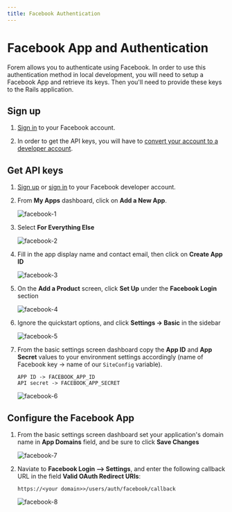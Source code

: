 ```yaml
---
title: Facebook Authentication
---
```


# Facebook App and Authentication

Forem allows you to authenticate using Facebook. In order to use this
authentication method in local development, you will need to setup a Facebook
App and retrieve its keys. Then you'll need to provide these keys to the Rails
application.

## Sign up

1. [Sign in](https://facebook.com) to your Facebook account.

2. In order to get the API keys, you will have to
   [convert your account to a developer account](https://developers.facebook.com/).

## Get API keys

1. [Sign up](#facebook-sign-up) or [sign in](https://developers.facebook.com) to
   your Facebook developer account.

2. From **My Apps** dashboard, click on **Add a New App**.

   ![facebook-1](https://user-images.githubusercontent.com/37842/90912963-1f254f00-e3a1-11ea-9db9-2b77bddfe185.png)

3. Select **For Everything Else**

   ![facebook-2](https://user-images.githubusercontent.com/37842/90913109-627fbd80-e3a1-11ea-8d78-d0b2bde76b3d.png)

4. Fill in the app display name and contact email, then click on **Create App
   ID**

   ![facebook-3](https://user-images.githubusercontent.com/37842/90913171-7b886e80-e3a1-11ea-9359-c4642c05c7b6.png)

5. On the **Add a Product** screen, click **Set Up** under the **Facebook
   Login** section

   ![facebook-4](https://user-images.githubusercontent.com/37842/90913219-8d6a1180-e3a1-11ea-86cb-d0b0d8681887.png)

6. Ignore the quickstart options, and click **Settings -> Basic** in the sidebar

   ![facebook-5](https://user-images.githubusercontent.com/37842/90913319-b5f20b80-e3a1-11ea-866a-0b06cf3296c7.png)

7. From the basic settings screen dashboard copy the **App ID** and **App
   Secret** values to your environment settings accordingly (name of Facebook
   key -> name of our `SiteConfig` variable).

   ```text
   APP ID -> FACEBOOK_APP_ID
   API secret -> FACEBOOK_APP_SECRET
   ```

   ![facebook-6](https://user-images.githubusercontent.com/37842/90913396-d5893400-e3a1-11ea-93f5-a0fbb06a0c53.png)

## Configure the Facebook App

1. From the basic settings screen dashboard set your application's domain name
   in **App Domains** field, and be sure to click **Save Changes**

   ![facebook-7](https://user-images.githubusercontent.com/37842/91494838-20fa8100-e87f-11ea-8609-0d3b92edc093.png)

2. Naviate to **Facebook Login --> Settings**, and enter the following callback
   URL in the field **Valid OAuth Redirect URIs**:

   `https://<your domain>>/users/auth/facebook/callback`

   ![facebook-8](https://user-images.githubusercontent.com/37842/91509964-48624580-e8a1-11ea-9f7b-931cfcb7cd87.png)
